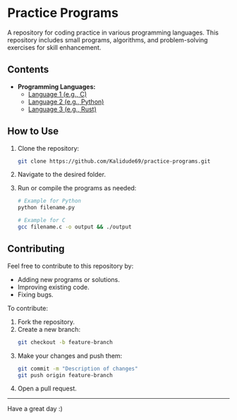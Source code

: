 # Practice Programs

A repository for coding practice in various programming languages. This repository includes small programs, algorithms, and problem-solving exercises for skill enhancement.

## Contents

- **Programming Languages:**
  - [Language 1 (e.g., C)](https://github.com/Kalidude69/practice-programs/tree/master/C)
  - [Language 2 (e.g., Python)](later)
  - [Language 3 (e.g., Rust)](later)

## How to Use

1. Clone the repository:
   ```bash
   git clone https://github.com/Kalidude69/practice-programs.git
   ```
2. Navigate to the desired folder.
3. Run or compile the programs as needed:
   ```bash
   # Example for Python
   python filename.py
   ```

   ```bash
   # Example for C
   gcc filename.c -o output && ./output
   ```

## Contributing

Feel free to contribute to this repository by:
- Adding new programs or solutions.
- Improving existing code.
- Fixing bugs.

To contribute:
1. Fork the repository.
2. Create a new branch:
   ```bash
   git checkout -b feature-branch
   ```
3. Make your changes and push them:
   ```bash
   git commit -m "Description of changes"
   git push origin feature-branch
   ```
4. Open a pull request.

---

Have a great day :)